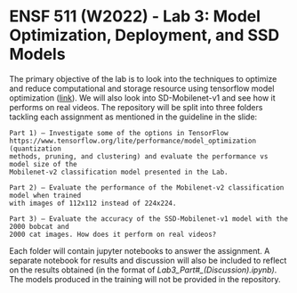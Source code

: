 <!-- ABOUT THE LAB -->
# ENSF 511 (W2022) - Lab 3: Model Optimization, Deployment, and SSD Models

The primary objective of the lab is to look into the techniques to optimize and reduce computational 
and storage resource using tensorflow model optimization ([link](https://www.tensorflow.org/model_optimization/guide)).
We will also look into SD-Mobilenet-v1 and see how it performs on real videos.
The repository will be split into three folders tackling each assignment as mentioned in the guideline in the slide:

    Part 1) – Investigate some of the options in TensorFlow
    https://www.tensorflow.org/lite/performance/model_optimization (quantization
    methods, pruning, and clustering) and evaluate the performance vs model size of the
    Mobilenet-v2 classification model presented in the Lab.
  
    Part 2) – Evaluate the performance of the Mobilenet-v2 classification model when trained
    with images of 112x112 instead of 224x224.
  
    Part 3) – Evaluate the accuracy of the SSD-Mobilenet-v1 model with the 2000 bobcat and
    2000 cat images. How does it perform on real videos?

Each folder will contain jupyter notebooks to answer the assignment. A separate notebook for results
and discussion will also be included to reflect on the results obtained (in the format of *Lab3_Part#_(Discussion).ipynb)*.
The models produced in the training will not be provided in the repository.
